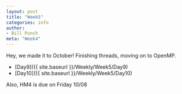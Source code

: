 ```yaml
---
layout: post
title: "Week5"
categories: info
author:
- Bill Punch
meta: "Week4"
---
```


Hey, we made it to October! Finishing threads, moving on to OpenMP.
- [Day9]({{ site.baseurl }}/Weekly/Week5/Day9) 
- [Day10]({{ site.baseurl }}/Weekly/Week5/Day10) 

Also, HM4 is due on Friday 10/08
